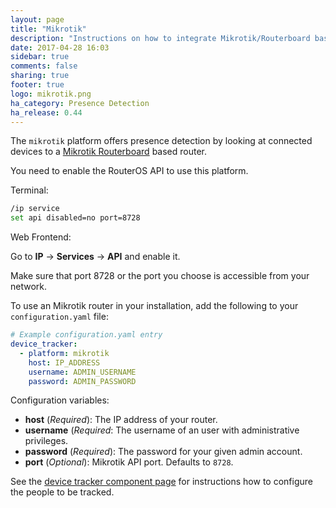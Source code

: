```yaml
---
layout: page
title: "Mikrotik"
description: "Instructions on how to integrate Mikrotik/Routerboard based routers into Home Assistant."
date: 2017-04-28 16:03
sidebar: true
comments: false
sharing: true
footer: true
logo: mikrotik.png
ha_category: Presence Detection
ha_release: 0.44
---
```



The `mikrotik` platform offers presence detection by looking at connected devices to a [Mikrotik Routerboard](http://routerboard.com) based router.

You need to enable the RouterOS API to use this platform.

Terminal:

```bash
/ip service
set api disabled=no port=8728
```

Web Frontend:

Go to **IP** -> **Services** -> **API** and enable it.

Make sure that port 8728 or the port you choose is accessible from your network.

To use an Mikrotik router in your installation, add the following to your `configuration.yaml` file:

```yaml
# Example configuration.yaml entry
device_tracker:
  - platform: mikrotik
    host: IP_ADDRESS
    username: ADMIN_USERNAME
    password: ADMIN_PASSWORD
```

Configuration variables:

- **host** (*Required*): The IP address of your router.
- **username** (*Required*: The username of an user with administrative privileges.
- **password** (*Required*): The password for your given admin account.
- **port** (*Optional*): Mikrotik API port. Defaults to `8728`.

See the [device tracker component page](/components/device_tracker/) for instructions how to configure the people to be tracked.
